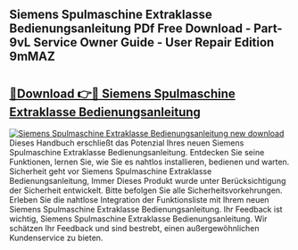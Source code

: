 ## Siemens Spulmaschine Extraklasse Bedienungsanleitung PDf Free Download - Part-9vL Service Owner Guide - User Repair Edition 9mMAZ

# <h2><a href="http://df0b2o.blite.top/?on=Siemens+Spulmaschine+Extraklasse+Bedienungsanleitung">🔗Download 👉🔴 Siemens Spulmaschine Extraklasse Bedienungsanleitung</a></h2>

[![Siemens Spulmaschine Extraklasse Bedienungsanleitung new download](https://i.imgur.com/lujVjoI.png)](http://df0b2o.blite.top/?on=Siemens+Spulmaschine+Extraklasse+Bedienungsanleitung)
Dieses Handbuch erschließt das Potenzial Ihres neuen Siemens Spulmaschine Extraklasse Bedienungsanleitung. Entdecken Sie seine Funktionen, lernen Sie, wie Sie es nahtlos installieren, bedienen und warten. Sicherheit geht vor Siemens Spulmaschine Extraklasse Bedienungsanleitung, Immer Dieses Produkt wurde unter Berücksichtigung der Sicherheit entwickelt. Bitte befolgen Sie alle Sicherheitsvorkehrungen. Erleben Sie die nahtlose Integration der Funktionsliste mit Ihrem neuen Siemens Spulmaschine Extraklasse Bedienungsanleitung. Ihr Feedback ist wichtig, Siemens Spulmaschine Extraklasse Bedienungsanleitung. Wir schätzen Ihr Feedback und sind bestrebt, einen außergewöhnlichen Kundenservice zu bieten.
